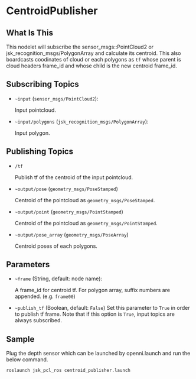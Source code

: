 # CentroidPublisher
## What Is This

This nodelet will subscribe the sensor\_msgs::PointCloud2 or jsk\_recognition\_msgs/PolygonArray and calculate its centroid.
This also boardcasts coodinates of cloud or each polygons as `tf` whose parent is cloud headers frame\_id and whose child is the new centroid frame_id.

## Subscribing Topics
* `~input` (`sensor_msgs/PointCloud2`):

   Input pointcloud.
* `~input/polygons` (`jsk_recognition_msgs/PolygonArray`):

   Input polygon.

## Publishing Topics
* `/tf`

   Publish tf of the centroid of the input pointcloud.
* `~output/pose` (`geometry_msgs/PoseStamped`)

   Centroid of the pointcloud as `geometry_msgs/PoseStamped`.
* `~output/point` (`geometry_msgs/PointStamped`)

   Centroid of the pointcloud as `geometry_msgs/PointStamped`.
* `~output/pose_array` (`geometry_msgs/PoseArray`)

   Centroid poses of each polygons.

## Parameters
* `~frame` (String, default: node name):

   A frame_id for centroid tf.
   For polygon array, suffix numbers are appended. (e.g. `frame00`)
* `~publish_tf` (Boolean, default: `False`)
  Set this parameter to `True` in order to publish tf frame.
  Note that if this option is `True`, input topics are always subscribed.

## Sample
Plug the depth sensor which can be launched by openni.launch and run the below command.

```
roslaunch jsk_pcl_ros centroid_publisher.launch
```
